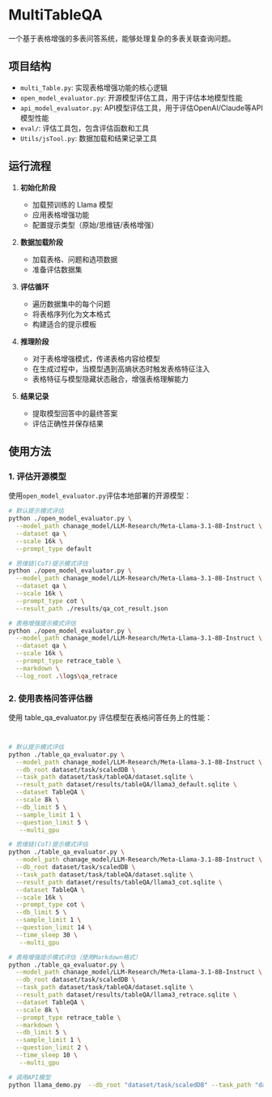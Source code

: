 # MultiTableQA

一个基于表格增强的多表问答系统，能够处理复杂的多表关联查询问题。

## 项目结构

- `multi_Table.py`: 实现表格增强功能的核心逻辑
- `open_model_evaluator.py`: 开源模型评估工具，用于评估本地模型性能
- `api_model_evaluator.py`: API模型评估工具，用于评估OpenAI/Claude等API模型性能
- `eval/`: 评估工具包，包含评估函数和工具
- `Utils/jsTool.py`: 数据加载和结果记录工具

## 运行流程

1. **初始化阶段**
   - 加载预训练的 Llama 模型
   - 应用表格增强功能
   - 配置提示类型（原始/思维链/表格增强）

2. **数据加载阶段**
   - 加载表格、问题和选项数据
   - 准备评估数据集

3. **评估循环**
   - 遍历数据集中的每个问题
   - 将表格序列化为文本格式
   - 构建适合的提示模板

4. **推理阶段**
   - 对于表格增强模式，传递表格内容给模型
   - 在生成过程中，当模型遇到高熵状态时触发表格特征注入
   - 表格特征与模型隐藏状态融合，增强表格理解能力

5. **结果记录**
   - 提取模型回答中的最终答案
   - 评估正确性并保存结果

## 使用方法

### 1. 评估开源模型

使用`open_model_evaluator.py`评估本地部署的开源模型：

```bash
# 默认提示模式评估
python ./open_model_evaluator.py \
  --model_path chanage_model/LLM-Research/Meta-Llama-3.1-8B-Instruct \
  --dataset qa \
  --scale 16k \
  --prompt_type default
```

```bash
# 思维链(CoT)提示模式评估
python ./open_model_evaluator.py \
  --model_path chanage_model/LLM-Research/Meta-Llama-3.1-8B-Instruct \
  --dataset qa \
  --scale 16k \
  --prompt_type cot \
  --result_path ./results/qa_cot_result.json
```

```bash
# 表格增强提示模式评估
python ./open_model_evaluator.py \
  --model_path chanage_model/LLM-Research/Meta-Llama-3.1-8B-Instruct \
  --dataset qa \
  --scale 16k \
  --prompt_type retrace_table \
  --markdown \
  --log_root .\logs\qa_retrace
```

### 2. 使用表格问答评估器
使用 table_qa_evaluator.py 评估模型在表格问答任务上的性能：

```bash


# 默认提示模式评估
python ./table_qa_evaluator.py \
  --model_path chanage_model/LLM-Research/Meta-Llama-3.1-8B-Instruct \
  --db_root dataset/task/scaledDB \
  --task_path dataset/task/tableQA/dataset.sqlite \
  --result_path dataset/results/tableQA/llama3_default.sqlite \
  --dataset TableQA \
  --scale 8k \
  --db_limit 5 \
  --sample_limit 1 \
  --question_limit 5 \
   --multi_gpu
```

```bash 
# 思维链(CoT)提示模式评估
python ./table_qa_evaluator.py \
  --model_path chanage_model/LLM-Research/Meta-Llama-3.1-8B-Instruct \
  --db_root dataset/task/scaledDB \
  --task_path dataset/task/tableQA/dataset.sqlite \
  --result_path dataset/results/tableQA/llama3_cot.sqlite \
  --dataset TableQA \
  --scale 16k \
  --prompt_type cot \
  --db_limit 5 \
  --sample_limit 1 \
  --question_limit 14 \
  --time_sleep 30 \
   --multi_gpu
```

```bash 
# 表格增强提示模式评估（使用Markdown格式）
python ./table_qa_evaluator.py \
  --model_path chanage_model/LLM-Research/Meta-Llama-3.1-8B-Instruct \
  --db_root dataset/task/scaledDB \
  --task_path dataset/task/tableQA/dataset.sqlite \
  --result_path dataset/results/tableQA/llama3_retrace.sqlite \
  --dataset TableQA \
  --scale 8k \
  --prompt_type retrace_table \
  --markdown \
  --db_limit 5 \
  --sample_limit 1 \
  --question_limit 2 \
  --time_sleep 10 \
   --multi_gpu
```

```bash 
# 调用API模型
python llama_demo.py  --db_root "dataset/task/scaledDB" --task_path "dataset/task/tableQA/dataset.sqlite" --result_path "dataset/results/tableQA/api_default.sqlite" --dataset "TableQA" --scale "8k" "16k" --prompt_type "default" --db_limit 5 --sample_limit 1 --question_limit 3
```
